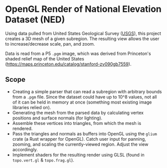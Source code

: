 #  OpenGL Render of National Elevation Dataset (NED)

Using data pulled from United States Geological Survey ([USGS](https://gdg.sc.egov.usda.gov/Catalog/ProductDescription/NED.html)), this project creates a 3D mesh of a given subregion. The resulting view allows the user to increase/decrease scale, pan, and zoom. 

Data is read from a P5 `.pgm` image, which was derived from Princeton's shaded relief map of the United States (https://maps.princeton.edu/catalog/stanford-zv090gb7559).

## Scope

- Creating a simple parser that can read a subregion with arbitrary bounds from a `.pgm` file. Since the dataset could have up to 10^8 values, not all of it can be held in memory at once (something most existing image libraries relied on).
- Generating the mesh from the parsed data by calculating vertex positions and surface normals (for lighting).
- Assemble these vertices into triangles, from which the mesh is rendered.
- Pass the triangles and normals as buffers into OpenGL using the `glium` crate (a Rust wrapper for OpenGL). Catch user input for panning, zooming, and scaling the currently-viewed region. Adjust the view accordingly.
- Implement shaders for the resulting render using GLSL (found in `topo.vert.gl` & `topo.frag.gl`).